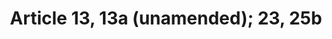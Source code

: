 ---
title: "Article 13, 13a (unamended); 23, 25b"
draft: false
exceptions:
- info53c
memberstates:
- FI
score: 3
compensation:
- 
remarks: |
 


link: ""
---